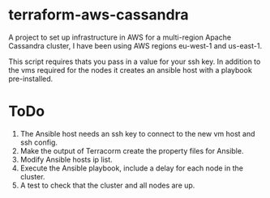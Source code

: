 # terraform-aws-cassandra
A project to set up infrastructure in AWS for a multi-region Apache Cassandra cluster, I have been using AWS regions eu-west-1 and us-east-1. 

This script requires thats you pass in a value for your ssh key. In addition to the vms required for the nodes it creates an ansible host with a playbook pre-installed. 

ToDo
====
1. The Ansible host needs an ssh key to connect to the new vm host and ssh config.
2. Make the output of Terracorm create the property files for Ansible.
3. Modify Ansible hosts ip list. 
4. Execute the Ansible playbook, include a delay for each node in the cluster.
5. A test to check that the cluster and all nodes are up.
